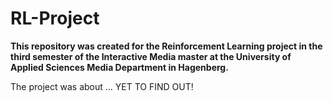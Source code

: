 # RL-Project

**This repository was created for the Reinforcement Learning project in the third semester of the Interactive Media master at the University of Applied Sciences Media Department in Hagenberg.**

The project was about ... YET TO FIND OUT!
